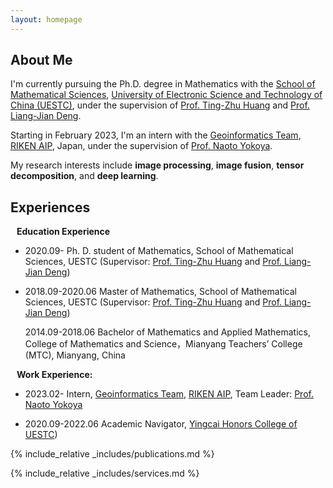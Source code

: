 ```yaml
---
layout: homepage
---
```


## About Me

I'm currently pursuing the Ph.D. degree in Mathematics with the [School of Mathematical Sciences](https://www.math.uestc.edu.cn/), [University of Electronic Science and Technology of China (UESTC)](https://www.uestc.edu.cn/), under the supervision of [Prof. Ting-Zhu Huang](https://www.math.uestc.edu.cn/info/1081/2041.htm) and [Prof. Liang-Jian Deng](https://liangjiandeng.github.io/).

Starting in February 2023, I'm an intern with the [Geoinformatics Team](https://geoinformatics2018.com/), [RIKEN AIP](https://www.riken.jp/en/research/labs/aip/), Japan, under the supervision of [Prof. Naoto Yokoya](https://naotoyokoya.com/).

My research interests include **image processing**, **image fusion**, **tensor decomposition**, and **deep learning**.

## Experiences

<h4 style="margin:0 10px 0;">Education Experience</h4>


<ul style="margin:0 0 5px;">
  <li>
    <p>2020.09- Ph. D. student of Mathematics, School of Mathematical Sciences, UESTC (Supervisor: <a href="http://www.math.uestc.edu.cn/info/1081/2041.htm">Prof. Ting-Zhu Huang</a> and <a href="https://liangjiandeng.github.io/">Prof. Liang-Jian Deng</a>)</p>
  </li>
  <li>
    <p>2018.09-2020.06 Master of Mathematics, School of Mathematical Sciences, UESTC (Supervisor: <a href="http://www.math.uestc.edu.cn/info/1081/2041.htm">Prof. Ting-Zhu Huang</a> and <a href="https://liangjiandeng.github.io/">Prof. Liang-Jian Deng</a>)</p>
  </li>
    <p>2014.09-2018.06 Bachelor of Mathematics and Applied Mathematics, College of Mathematics and Science，Mianyang Teachers’ College (MTC), Mianyang, China </p>

</ul>

<h4 style="margin:0 10px 0;">Work Experience:</h4>
<ul style="margin:0 0 5px;">
  <li>
    <p>2023.02- Intern, <a href="https://geoinformatics2018.com/">Geoinformatics Team</a>,  <a href="https://www.riken.jp/en/research/labs/aip/">RIKEN AIP</a>, Team Leader: <a href="https://naotoyokoya.com/"> Prof. Naoto Yokoya</a> </li>
  <li> 
    <p>2020.09-2022.06 Academic Navigator, <a href="https://www.yingcai.uestc.edu.cn/">Yingcai Honors College of UESTC</a>)</p>
  </li>


</ul>





{% include_relative _includes/publications.md %}


{% include_relative _includes/services.md %}






